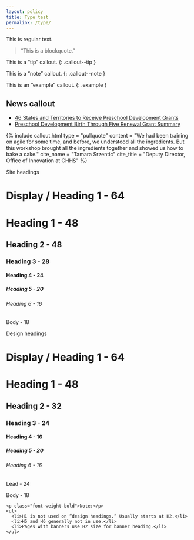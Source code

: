 ```yaml
---
layout: policy
title: Type test
permalink: /type/
---
```


This is regular text.

> “This is a blockquote.”

This is a “tip” callout.
{: .callout--tip }

This is a “note” callout.
{: .callout--note }

This is an “example” callout.
{: .example }

<aside class="news-coverage callout">
  <h2>News callout</h2>
  <ul>
    <li>
      <a href="#">46 States and Territories to Receive Preschool Development Grants</a>
    </li>
    <li>
      <a href="#">Preschool Development Birth Through Five Renewal Grant Summary</a>
    </li>
  </ul>
</aside>

{% include callout.html
  type = "pullquote"
  content = "We had been training on agile for some time, and before, we understood all the ingredients. But this workshop brought all the ingredients together and showed us how to bake a cake."
  cite_name = "Tamara Srzentic"
  cite_title = "Deputy Director, Office of Innovation at CHHS"
%}

<div class="grid-container">
  <p class="font-weight-bold">Site headings</p>
  <h1>Display / Heading 1 - 64</h1>
  <h1>Heading 1 - 48</h1>
  <h2>Heading 2 - 48</h2>
  <h3>Heading 3 - 28</h3>
  <h4>Heading 4 - 24</h4>
  <h5>Heading 5 - 20</h5>
  <h6>Heading 6 - 16</h6>
  <p>Body - 18</p>

  <div class="page--toolkit">
    <p class="font-weight-bold">Design headings</p>
    <h1>Display / Heading 1 - 64</h1>
    <h1>Heading 1 - 48</h1>
    <h2>Heading 2 - 32</h2>
    <h3>Heading 3 - 24</h3>
    <h4>Heading 4 - 16</h4>
    <h5>Heading 5 - 20</h5>
    <h6>Heading 6 - 16</h6>
    <p class="text-intro">Lead - 24</p>
    <p>Body - 18</p>

    <p class="font-weight-bold">Note:</p>
    <ul>
      <li>H1 is not used on “design headings.” Usually starts at H2.</li>
      <li>H5 and H6 generally not in use.</li>
      <li>Pages with banners use H2 size for banner heading.</li>
    </ul>
  </div>
</div>
